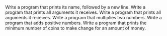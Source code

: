 Write a program that prints its name, followed by a new line.
Write a program that prints all arguments it receives.
Write a program that prints all arguments it receives.
Write a program that multiplies two numbers.
Write a program that adds positive numbers.
Write a program that prints the minimum number of coins to make change for an amount of money.
